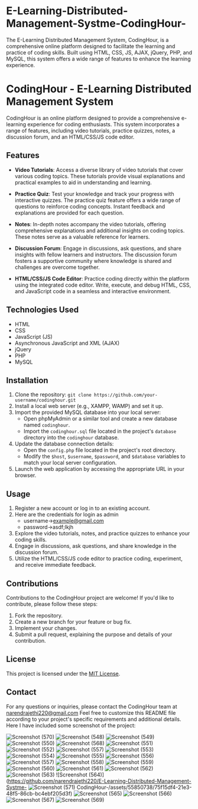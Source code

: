 # E-Learning-Distributed-Management-Systme-CodingHour-
The E-Learning Distributed Management System, CodingHour, is a comprehensive online platform designed to facilitate the learning and practice of coding skills. Built using HTML, CSS, JS, AJAX, jQuery, PHP, and MySQL, this system offers a wide range of features to enhance the learning experience.
# CodingHour - E-Learning Distributed Management System

CodingHour is an online platform designed to provide a comprehensive e-learning experience for coding enthusiasts. This system incorporates a range of features, including video tutorials, practice quizzes, notes, a discussion forum, and an HTML/CSS/JS code editor.

## Features

- **Video Tutorials**: Access a diverse library of video tutorials that cover various coding topics. These tutorials provide visual explanations and practical examples to aid in understanding and learning.

- **Practice Quiz**: Test your knowledge and track your progress with interactive quizzes. The practice quiz feature offers a wide range of questions to reinforce coding concepts. Instant feedback and explanations are provided for each question.

- **Notes**: In-depth notes accompany the video tutorials, offering comprehensive explanations and additional insights on coding topics. These notes serve as a valuable reference for learners.

- **Discussion Forum**: Engage in discussions, ask questions, and share insights with fellow learners and instructors. The discussion forum fosters a supportive community where knowledge is shared and challenges are overcome together.

- **HTML/CSS/JS Code Editor**: Practice coding directly within the platform using the integrated code editor. Write, execute, and debug HTML, CSS, and JavaScript code in a seamless and interactive environment.

## Technologies Used

- HTML
- CSS
- JavaScript (JS)
- Asynchronous JavaScript and XML (AJAX)
- jQuery
- PHP
- MySQL

## Installation

1. Clone the repository: `git clone https://github.com/your-username/codinghour.git`
2. Install a local web server (e.g., XAMPP, WAMP) and set it up.
3. Import the provided MySQL database into your local server:
   - Open phpMyAdmin or a similar tool and create a new database named `codinghour`.
   - Import the `codinghour.sql` file located in the project's `database` directory into the `codinghour` database.
4. Update the database connection details:
   - Open the `config.php` file located in the project's root directory.
   - Modify the `$host`, `$username`, `$password`, and `$database` variables to match your local server configuration.
5. Launch the web application by accessing the appropriate URL in your browser.


## Usage

1. Register a new account or log in to an existing account.
2. Here are the credentials for login as admin
   - username->example@gmail.com
   - password->asdf;lkjh
3. Explore the video tutorials, notes, and practice quizzes to enhance your coding skills.
4. Engage in discussions, ask questions, and share knowledge in the discussion forum.
5. Utilize the HTML/CSS/JS code editor to practice coding, experiment, and receive immediate feedback.

## Contributions

Contributions to the CodingHour project are welcome! If you'd like to contribute, please follow these steps:

1. Fork the repository.
2. Create a new branch for your feature or bug fix.
3. Implement your changes.
4. Submit a pull request, explaining the purpose and details of your contribution.

## License

This project is licensed under the [MIT License](LICENSE).

## Contact

For any questions or inquiries, please contact the CodingHour team at narendrajethi220@gmail.com
Feel free to customize this README file according to your project's specific requirements and additional details.
Here I have included some screenshot of the project:

![Screenshot (570)](https://github.com/narendrajethi220/E-Learning-Distributed-Management-Systme-CodingHour-/assets/55850738/30bb2fcd-1a8d-4d9b-9881-601cdbbcef44)
![Screenshot (548)](https://github.com/narendrajethi220/E-Learning-Distributed-Management-Systme-CodingHour-/assets/55850738/6fb1c5fd-851a-41f2-b10c-f5957e0bfc47)
![Screenshot (549)](https://github.com/narendrajethi220/E-Learning-Distributed-Management-Systme-CodingHour-/assets/55850738/f958b041-55e0-4b35-b620-85d07cd6999d)
![Screenshot (550)](https://github.com/narendrajethi220/E-Learning-Distributed-Management-Systme-CodingHour-/assets/55850738/f4c17ea6-adf5-4f44-a54b-564873df4006)
![Screenshot (568)](https://github.com/narendrajethi220/E-Learning-Distributed-Management-Systme-CodingHour-/assets/55850738/31731bd9-756f-466d-8208-fb605fa0966e)
![Screenshot (551)](https://github.com/narendrajethi220/E-Learning-Distributed-Management-Systme-CodingHour-/assets/55850738/76decd76-57a7-46f7-a266-e729b1c244ad)
![Screenshot (552)](https://github.com/narendrajethi220/E-Learning-Distributed-Management-Systme-CodingHour-/assets/55850738/ca39e1fd-c4ed-4546-bc44-25a0e4e6e536)
![Screenshot (557)](https://github.com/narendrajethi220/E-Learning-Distributed-Management-Systme-CodingHour-/assets/55850738/8c9d1f6c-f46e-47e4-86be-6555c6fe224e)
![Screenshot (553)](https://github.com/narendrajethi220/E-Learning-Distributed-Management-Systme-CodingHour-/assets/55850738/256ca7db-ac1b-43d6-8857-85acd6764129)
![Screenshot (554)](https://github.com/narendrajethi220/E-Learning-Distributed-Management-Systme-CodingHour-/assets/55850738/e0f11489-5329-4b07-bd0d-e4a9920df2d7)
![Screenshot (555)](https://github.com/narendrajethi220/E-Learning-Distributed-Management-Systme-CodingHour-/assets/55850738/ccec205f-2547-4559-93ed-2dba36ad0f74)
![Screenshot (556)](https://github.com/narendrajethi220/E-Learning-Distributed-Management-Systme-CodingHour-/assets/55850738/e32b8591-c407-4de4-a981-ce7bacadf791)
![Screenshot (557)](https://github.com/narendrajethi220/E-Learning-Distributed-Management-Systme-CodingHour-/assets/55850738/55610f73-095c-4189-8431-2b4e57bfc89d)
![Screenshot (558)](https://github.com/narendrajethi220/E-Learning-Distributed-Management-Systme-CodingHour-/assets/55850738/8ee6646d-b6ef-4eb1-9289-92b6cb751f80)
![Screenshot (559)](https://github.com/narendrajethi220/E-Learning-Distributed-Management-Systme-CodingHour-/assets/55850738/7548e2db-0177-4692-af6f-f7c5ff963a0a)
![Screenshot (560)](https://github.com/narendrajethi220/E-Learning-Distributed-Management-Systme-CodingHour-/assets/55850738/39f98fb7-1dbd-4f7c-884b-503c5cd60cf7)
![Screenshot (561)](https://github.com/narendrajethi220/E-Learning-Distributed-Management-Systme-CodingHour-/assets/55850738/5f57f351-1385-4357-8a89-d7c419340a50)
![Screenshot (562)](https://github.com/narendrajethi220/E-Learning-Distributed-Management-Systme-CodingHour-/assets/55850738/274773a5-44ca-4b17-8324-72e4b9c870a8)
![Screenshot (563)](https://github.com/narendrajethi220/E-Learning-Distributed-Management-Systme-CodingHour-/assets/55850738/861df741-878a-4539-a158-bc3c011bd5b4)
![Screenshot (564)](https://github.com/narendrajethi220/E-Learning-Distributed-Management-Systme-
![Screenshot (571)](https://github.com/narendrajethi220/E-Learning-Distributed-Management-Systme-CodingHour-/assets/55850738/828c2cc2-37a0-49d3-970c-9fdedf020a77)
CodingHour-/assets/55850738/75f15df4-21e3-48f5-86cb-bc4ebf205d3f)
![Screenshot (565)](https://github.com/narendrajethi220/E-Learning-Distributed-Management-Systme-CodingHour-/assets/55850738/6c9ac85c-0072-42c8-bbaf-ff26adf5779a)
![Screenshot (566)](https://github.com/narendrajethi220/E-Learning-Distributed-Management-Systme-CodingHour-/assets/55850738/00f0849a-a4ee-4485-8b2e-70c56807ddb9)
![Screenshot (567)](https://github.com/narendrajethi220/E-Learning-Distributed-Management-Systme-CodingHour-/assets/55850738/67b62aae-d701-4ae3-b036-2cbf973ade8d)
![Screenshot (569)](https://github.com/narendrajethi220/E-Learning-Distributed-Management-Systme-CodingHour-/assets/55850738/19b58eca-8e16-4ad2-8412-734d0fc18e40)

